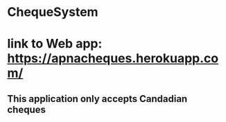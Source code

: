 # ChequeSystem

# link to Web app: https://apnacheques.herokuapp.com/
## This application only accepts Candadian cheques
